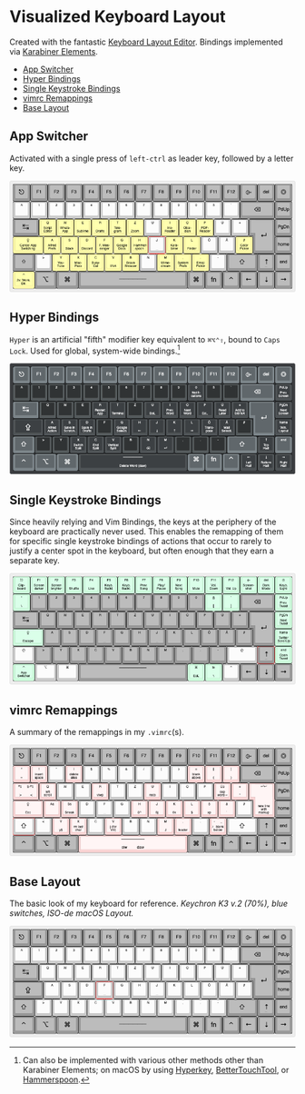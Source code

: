 # Visualized Keyboard Layout
Created with the fantastic [Keyboard Layout Editor](http://www.keyboard-layout-editor.com/#/). Bindings implemented via [Karabiner Elements](../.config/karabiner/).
<!-- MarkdownTOC -->

- [App Switcher](#app-switcher)
- [Hyper Bindings](#hyper-bindings)
- [Single Keystroke Bindings](#single-keystroke-bindings)
- [vimrc Remappings](#vimrc-remappings)
- [Base Layout](#base-layout)

<!-- /MarkdownTOC -->

## App Switcher
Activated with a single press of `left-ctrl` as leader key, followed by a letter key. 

![App Switcher Layout](app-switcher-layout.png)

## Hyper Bindings
`Hyper` is an artificial "fifth" modifier key equivalent to `⌘⌥⌃⇧`, bound to `Caps Lock`. Used for global, system-wide bindings.[^1] 

![Hyper Bindings Layout](hyper-bindings-layout.png)

## Single Keystroke Bindings
Since heavily relying and Vim Bindings, the keys at the periphery of the keyboard are practically never used. This enables the remapping of them for specific single keystroke bindings of actions that occur to rarely to justify a center spot in the keyboard, but often enough that they earn a separate key.

 ![Single Keystroke Bindings](single-keystroke-bindings.png)

## vimrc Remappings
A summary of the remappings in my `.vimrc`(s).

![vimrc remapping](vimrc-remapping.png)

## Base Layout
The basic look of my keyboard for reference. _Keychron K3 v.2 (70%), blue switches, ISO-de macOS Layout._

![Base Layout](base-keyboard-layout.png)

[^1]: Can also be implemented with various other methods other than Karabiner Elements; on macOS by using [Hyperkey](https://hyperkey.app/), [BetterTouchTool](https://thesweetsetup.com/macos-hyper-key-bettertouchtool/), or [Hammerspoon](https://evantravers.com/articles/2020/06/08/hammerspoon-a-better-better-hyper-key/).
